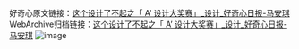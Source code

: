 好奇心原文链接：[这个设计了不起之「 A’ 设计大奖赛」_设计_好奇心日报-马安琪](https://www.qdaily.com/articles/8764.html)
WebArchive归档链接：[这个设计了不起之「 A’ 设计大奖赛」_设计_好奇心日报-马安琪](http://web.archive.org/web/20190623153411/https://www.qdaily.com/articles/8764.html)
![image](http://ww3.sinaimg.cn/large/007d5XDply1g3vds9mzghj30u0b9z4qp)
